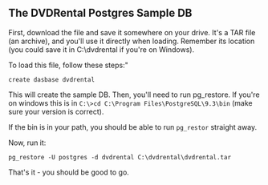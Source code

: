 ## The DVDRental Postgres Sample DB

First, download the file and save it somewhere on your drive. It's a TAR file (an archive), and you'll use it directly when loading. Remember its location (you could save it in C:\dvdrental if you're on Windows).

To load this file, follow these steps:"

```
create dasbase dvdrental
```

This will create the sample DB. Then, you'll need to run pg_restore. If you're on windows this is in `C:\>cd C:\Program Files\PostgreSQL\9.3\bin` (make sure your version is correct).

If the bin is in your path, you should be able to run `pg_restor` straight away.

Now, run it:

```
pg_restore -U postgres -d dvdrental C:\dvdrental\dvdrental.tar
```

That's it - you should be good to go.
